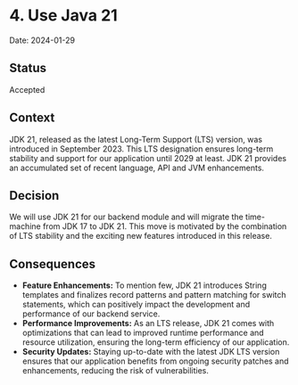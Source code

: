 # 4. Use Java 21

Date: 2024-01-29

## Status

Accepted

## Context

JDK 21, released as the latest Long-Term Support (LTS) version, was introduced in September 2023. This LTS designation
ensures long-term stability and support for our application until 2029 at least. JDK 21 provides an accumulated set of
recent language, API and JVM enhancements.

## Decision

We will use JDK 21 for our backend module and will migrate the time-machine from JDK 17 to JDK 21. This move is
motivated by the combination of LTS stability and the exciting new features introduced in this release.

## Consequences

- **Feature Enhancements:** To mention few, JDK 21 introduces String templates and finalizes record patterns and pattern matching for switch statements, which can positively impact the development and performance of our backend service.
- **Performance Improvements:** As an LTS release, JDK 21 comes with optimizations that can lead to improved runtime performance and resource utilization, ensuring the long-term efficiency of our application.
- **Security Updates:** Staying up-to-date with the latest JDK LTS version ensures that our application benefits from ongoing security patches and enhancements, reducing the risk of vulnerabilities.
